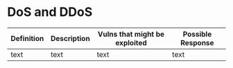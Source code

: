 # DoS and DDoS

| Definition      | Description | Vulns that might be exploited | Possible Response |
| ----------- | ----------- | ----------- | ----------- |
| text | text | text | text |
